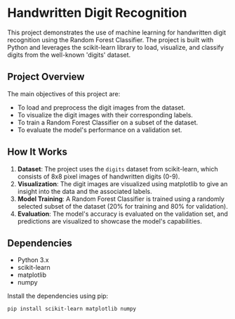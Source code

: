 # Handwritten Digit Recognition

This project demonstrates the use of machine learning for handwritten digit recognition using the Random Forest Classifier. The project is built with Python and leverages the scikit-learn library to load, visualize, and classify digits from the well-known 'digits' dataset.

## Project Overview

The main objectives of this project are:
- To load and preprocess the digit images from the dataset.
- To visualize the digit images with their corresponding labels.
- To train a Random Forest Classifier on a subset of the dataset.
- To evaluate the model's performance on a validation set.

## How It Works

1. **Dataset**: The project uses the `digits` dataset from scikit-learn, which consists of 8x8 pixel images of handwritten digits (0-9).
2. **Visualization**: The digit images are visualized using matplotlib to give an insight into the data and the associated labels.
3. **Model Training**: A Random Forest Classifier is trained using a randomly selected subset of the dataset (20% for training and 80% for validation).
4. **Evaluation**: The model's accuracy is evaluated on the validation set, and predictions are visualized to showcase the model's capabilities.

## Dependencies

- Python 3.x
- scikit-learn
- matplotlib
- numpy

Install the dependencies using pip:

```bash
pip install scikit-learn matplotlib numpy

